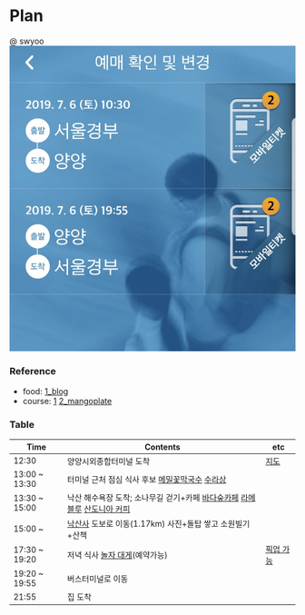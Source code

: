 

# Plan
@ swyoo 
![bus](https://github.com/SUNGWOOKYOO/Plan/blob/master/bus_2019_07.jpg)

### Reference
* food: [1_blog](https://m.post.naver.com/viewer/postView.nhn?volumeNo=19308706&memberNo=4292911&vType=VERTICAL) 
* course: [1](https://m.post.naver.com/viewer/postView.nhn?volumeNo=16336354&memberNo=8591454&searchKeyword=%EA%B0%95%EC%9B%90%EB%8F%84%20%EC%96%91%EC%96%91&searchRank=3) [2_mangoplate](https://www.mangoplate.com/search/%EC%96%91%EC%96%91%EA%B5%B0)

### Table
| Time | Contents | etc  |
| ---- | -------- | ---- |
|12:30 | 양양시외종합터미널 도착 |[지도](https://map.naver.com/?sText=7ISc7Jq464yA7J6F6rWs7JetIDLtmLjshKA%3D&dtPathType=0&lng=e70e9beaa1760cac68318d7b3dfa0440&mapMode=0&eText=6rCV7JuQ64%2BEIOyWkeyWkeq1sA%3D%3D&sType=SITE_1&lat=cdaad1a700a58b77dadaf886660ae69b&dlevel=12&enc=b64&elng=9a7b9a0c0f76108b63fd0d7355ae35b4&sdid=13479301&eslng=b4b6fac8cfb07ae454710d88d04c76b1&menu=route&elat=8ab9415e944479e3b4964f8d36e8ff35&pathType=1&slng=af9254f3cae65524c3feaca5825719c8&slat=55dfda1d83d5fa88623535b19cfb73b1&eslat=960ea20fc0f9c0b65121e8d176a975ba) |
|13:00 ~ 13:30| 터미널 근처 점심 식사 후보 [메밀꽃막국수](https://www.mangoplate.com/restaurants/RBgdARORjq)  [수라상](https://www.mangoplate.com/restaurants/2DqESMOBNo) ||
|13:30 ~ 15:00| 낙산 해수욕장 도착; 소나무길 걷기+카페 [바다숲카페](http://blog.naver.com/PostView.nhn?blogId=jun_ho0510&logNo=221204256180&parentCategoryNo=&categoryNo=26&viewDate=&isShowPopularPosts=true&from=search) [라메블루](https://m.blog.naver.com/PostView.nhn?blogId=puyomint&logNo=221074321151&proxyReferer=https%3A%2F%2Fwww.google.com%2F) [산도니아 커피]((http://blog.naver.com/PostView.nhn?blogId=basecampkim&logNo=221285823891&parentCategoryNo=&categoryNo=11&viewDate=&isShowPopularPosts=true&from=search)) | |
|15:00 ~ | [낙산사](https://m.blog.naver.com/28_1010/221527815814) 도보로 이동(1.17km) 사진+돌탑 쌓고 소원빌기+산책 ||
| 17:30 ~ 19:20 | 저녁 식사 [놀자 대게](https://m.blog.naver.com/ksg2003kr/221432027375)(예약가능) | [픽업 가능](https://booking.naver.com/booking/6/bizes/240145) |
| 19:20 ~ 19:55 | 버스터미널로 이동  | |
|21:55| 집 도착 ||

